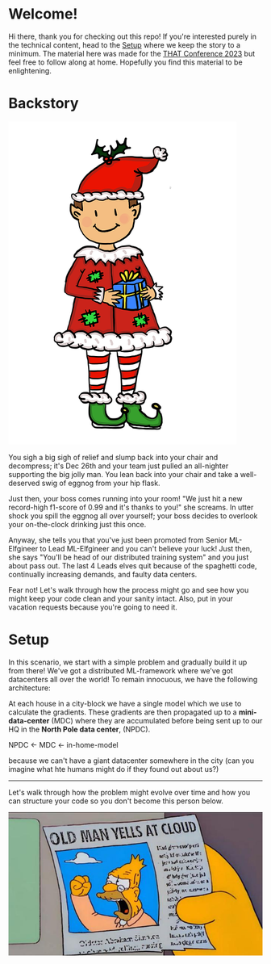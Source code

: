 # Welcome!

Hi there, thank you for checking out this repo! If you're interested purely in the technical content, head to the
[Setup](#Setup) where we keep the story to a minimum. The material here was made for the [THAT Conference 2023](https://that.us/events/tx/2023/schedule/)
but feel free to follow along at home. Hopefully you find this material to be enlightening.

# Backstory

![elf.png](assets/elf.png)

You sigh a big sigh of relief and slump back into your chair and decompress; it's Dec 26th and your team just pulled an
all-nighter supporting the big jolly man. You lean back into your chair and take a well-deserved swig of eggnog from
your hip flask.

Just then, your boss comes running into your room! "We just hit a new record-high f1-score of 0.99 and it's thanks to
you!"
she screams. In utter shock you spill the eggnog all over yourself; your boss decides to overlook your on-the-clock
drinking just this once.

Anyway, she tells you that you've just been promoted from Senior ML-Elfgineer to Lead ML-Elfgineer and you can't
believe your luck! Just then, she says "You'll be head of our distributed training system" and you just about pass out.
The last 4 Leads elves quit because of the spaghetti code, continually increasing demands, and faulty data centers.

Fear not! Let's walk through how the process might go and see how you might keep your code clean and your sanity intact.
Also, put in your vacation requests
because you're going to need it.

# Setup

In this scenario, we start with a simple problem and gradually build it up from there! We've got a distributed
ML-framework where we've got datacenters all over the world! To remain innocuous, we have the following architecture:

At each house in a city-block we have a single model which we use to calculate the gradients. These gradients are then
propagated up to a **mini-data-center** (MDC) where they are accumulated before being sent up to our HQ in the
**North Pole data center**, (NPDC).

NPDC <- MDC <- in-home-model

because we can't have a giant datacenter somewhere in the city (can you imagine what hte humans might do if they found
out about us?)

---

Let's walk through how the problem might evolve over time and how you can structure your code so
you don't become this person below.

![simpson.jpg](assets%2Fsimpson.jpg)
